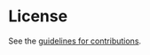 # License

See the
[guidelines for contributions](https://github.com/MikeBishop/draft-ietf-tls-svcb-ech/blob/main/CONTRIBUTING.md).
